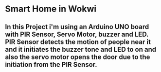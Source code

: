 # Smart Home in Wokwi 
## In this Project i'm using an Arduino UNO board with PIR Sensor, Servo Motor, buzzer and LED. PIR Sensor detects the motion of people near it and it initiates the buzzer tone and LED to on and also the servo motor opens the door due to the initiation from the PIR Sensor.
